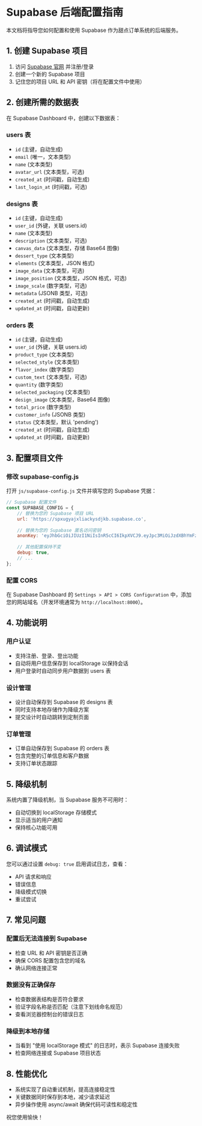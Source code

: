# Supabase 后端配置指南

本文档将指导您如何配置和使用 Supabase 作为甜点订单系统的后端服务。

## 1. 创建 Supabase 项目

1. 访问 [Supabase 官网](https://supabase.com) 并注册/登录
2. 创建一个新的 Supabase 项目
3. 记住您的项目 URL 和 API 密钥（将在配置文件中使用）

## 2. 创建所需的数据表

在 Supabase Dashboard 中，创建以下数据表：

### users 表
- `id` (主键，自动生成)
- `email` (唯一，文本类型)
- `name` (文本类型)
- `avatar_url` (文本类型，可选)
- `created_at` (时间戳，自动生成)
- `last_login_at` (时间戳，可选)

### designs 表
- `id` (主键，自动生成)
- `user_id` (外键，关联 users.id)
- `name` (文本类型)
- `description` (文本类型，可选)
- `canvas_data` (文本类型，存储 Base64 图像)
- `dessert_type` (文本类型)
- `elements` (文本类型，JSON 格式)
- `image_data` (文本类型，可选)
- `image_position` (文本类型，JSON 格式，可选)
- `image_scale` (数字类型，可选)
- `metadata` (JSONB 类型，可选)
- `created_at` (时间戳，自动生成)
- `updated_at` (时间戳，自动更新)

### orders 表
- `id` (主键，自动生成)
- `user_id` (外键，关联 users.id)
- `product_type` (文本类型)
- `selected_style` (文本类型)
- `flavor_index` (数字类型)
- `custom_text` (文本类型，可选)
- `quantity` (数字类型)
- `selected_packaging` (文本类型)
- `design_image` (文本类型，Base64 图像)
- `total_price` (数字类型)
- `customer_info` (JSONB 类型)
- `status` (文本类型，默认 'pending')
- `created_at` (时间戳，自动生成)
- `updated_at` (时间戳，自动更新)

## 3. 配置项目文件

### 修改 supabase-config.js

打开 `js/supabase-config.js` 文件并填写您的 Supabase 凭据：

```javascript
// Supabase 配置文件
const SUPABASE_CONFIG = {
    // 替换为您的 Supabase 项目 URL
    url: 'https://spxugyajxliackysdjkb.supabase.co',
    
    // 替换为您的 Supabase 匿名访问密钥
    anonKey: 'eyJhbGciOiJIUzI1NiIsInR5cCI6IkpXVCJ9.eyJpc3MiOiJzdXBhYmFzZSIsInJlZiI6InNweHVneWFqeGxpYWNreXNkamtiIiwicm9sZSI6ImFub24iLCJpYXQiOjE3NjE2MDcxNjIsImV4cCI6MjA3NzE4MzE2Mn0.h0xkb3PRuTtxYdetXCu2_V7nhGgATGLIOkxOWi0xjXA',
    
    // 其他配置保持不变
    debug: true,
    // ...
};
```

### 配置 CORS

在 Supabase Dashboard 的 `Settings > API > CORS Configuration` 中，添加您的网站域名（开发环境通常为 `http://localhost:8000`）。

## 4. 功能说明

### 用户认证
- 支持注册、登录、登出功能
- 自动将用户信息保存到 localStorage 以保持会话
- 用户登录时自动同步用户数据到 users 表

### 设计管理
- 设计自动保存到 Supabase 的 designs 表
- 同时支持本地存储作为降级方案
- 提交设计时自动跳转到定制页面

### 订单管理
- 订单自动保存到 Supabase 的 orders 表
- 包含完整的订单信息和客户数据
- 支持订单状态跟踪

## 5. 降级机制

系统内置了降级机制，当 Supabase 服务不可用时：
- 自动切换到 localStorage 存储模式
- 显示适当的用户通知
- 保持核心功能可用

## 6. 调试模式

您可以通过设置 `debug: true` 启用调试日志，查看：
- API 请求和响应
- 错误信息
- 降级模式切换
- 重试尝试

## 7. 常见问题

### 配置后无法连接到 Supabase
- 检查 URL 和 API 密钥是否正确
- 确保 CORS 配置包含您的域名
- 确认网络连接正常

### 数据没有正确保存
- 检查数据表结构是否符合要求
- 验证字段名称是否匹配（注意下划线命名规范）
- 查看浏览器控制台的错误日志

### 降级到本地存储
- 当看到 "使用 localStorage 模式" 的日志时，表示 Supabase 连接失败
- 检查网络连接或 Supabase 项目状态

## 8. 性能优化

- 系统实现了自动重试机制，提高连接稳定性
- 关键数据同时保存到本地，减少请求延迟
- 异步操作使用 async/await 确保代码可读性和稳定性

祝您使用愉快！